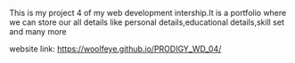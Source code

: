 This is my project 4 of my web development intership.It is a portfolio where we can store our all details like personal details,educational details,skill set and many more

website link: https://woolfeye.github.io/PRODIGY_WD_04/
